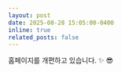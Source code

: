 ```yaml
---
layout: post
date: 2025-08-28 15:05:00-0400
inline: true
related_posts: false
---
```


홈페이지를 개편하고 있습니다. :sparkles: :sunglasses:
